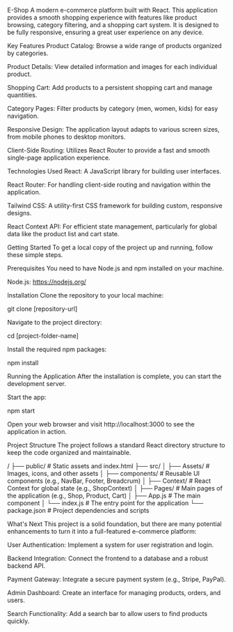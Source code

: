 E-Shop
A modern e-commerce platform built with React. This application provides a smooth shopping experience with features like product browsing, category filtering, and a shopping cart system. It is designed to be fully responsive, ensuring a great user experience on any device.

Key Features
Product Catalog: Browse a wide range of products organized by categories.

Product Details: View detailed information and images for each individual product.

Shopping Cart: Add products to a persistent shopping cart and manage quantities.

Category Pages: Filter products by category (men, women, kids) for easy navigation.

Responsive Design: The application layout adapts to various screen sizes, from mobile phones to desktop monitors.

Client-Side Routing: Utilizes React Router to provide a fast and smooth single-page application experience.

Technologies Used
React: A JavaScript library for building user interfaces.

React Router: For handling client-side routing and navigation within the application.

Tailwind CSS: A utility-first CSS framework for building custom, responsive designs.

React Context API: For efficient state management, particularly for global data like the product list and cart state.

Getting Started
To get a local copy of the project up and running, follow these simple steps.

Prerequisites
You need to have Node.js and npm installed on your machine.

Node.js: https://nodejs.org/

Installation
Clone the repository to your local machine:

git clone [repository-url]

Navigate to the project directory:

cd [project-folder-name]

Install the required npm packages:

npm install

Running the Application
After the installation is complete, you can start the development server.

Start the app:

npm start

Open your web browser and visit http://localhost:3000 to see the application in action.

Project Structure
The project follows a standard React directory structure to keep the code organized and maintainable.

/
├── public/                 # Static assets and index.html
├── src/
│   ├── Assets/             # Images, icons, and other assets
│   ├── components/         # Reusable UI components (e.g., NavBar, Footer, Breadcrum)
│   ├── Context/            # React Context for global state (e.g., ShopContext)
│   ├── Pages/              # Main pages of the application (e.g., Shop, Product, Cart)
│   ├── App.js              # The main component
│   └── index.js            # The entry point for the application
└── package.json            # Project dependencies and scripts

What's Next
This project is a solid foundation, but there are many potential enhancements to turn it into a full-featured e-commerce platform:

User Authentication: Implement a system for user registration and login.

Backend Integration: Connect the frontend to a database and a robust backend API.

Payment Gateway: Integrate a secure payment system (e.g., Stripe, PayPal).

Admin Dashboard: Create an interface for managing products, orders, and users.

Search Functionality: Add a search bar to allow users to find products quickly.
